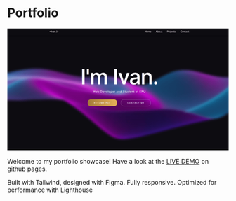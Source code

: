 # Portfolio

![portfolio hero section](docs/assets/images/project-portfolio.PNG)

Welcome to my portfolio showcase! Have a look at the [LIVE DEMO](https://ivanprovci.github.io/portfolio/) on github pages. 

Built with Tailwind, designed with Figma. Fully responsive. Optimized for performance with Lighthouse

